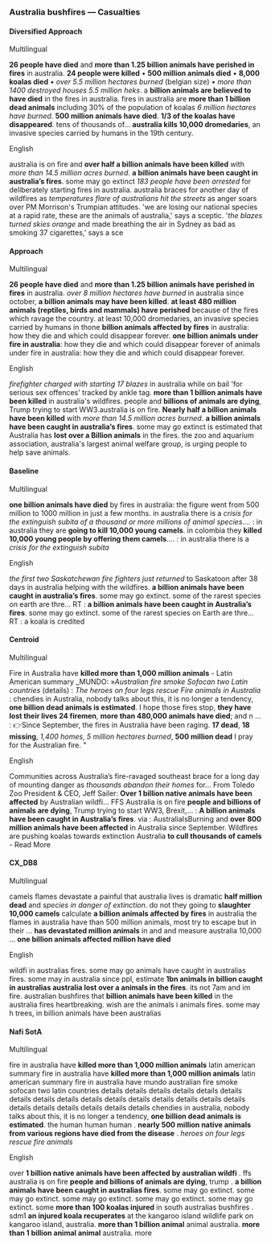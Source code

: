### Australia bushfires — Casualties


#### Diversified Approach

Multilingual

**26 people have died** and **more than 1.25 billion animals have perished in fires** in australia. **24 people were killed** • **500 million animals died** • **8,000 koalas died** • *over 5.5 million hectares burned* (belgian size) • *more than 1400 destroyed houses* <unk> *5.5 million heks*. a **billion animals are believed to have died** in the fires in australia.
fires in australia are **more than 1 billion dead animals** including 30% of the population of koalas <unk>*6 million hectares have burned*. **500 million animals have died**. **1/3 of the koalas have disappeared**. tens of thousands of... **australia kills 10,000 dromedaries**, an invasive species carried by humans in the 19th century.

English

australia is on fire and **over half a billion animals have been killed** with *more than 14.5 million acres burned*. **a billion animals have been caught in australia’s fires**. some may go extinct *183 people have been arrested* for deliberately starting fires in australia.
australia braces for another day of wildfires as *temperatures flare of australians hit the streets* as anger soars over PM Morrison's Trumpian attitudes. 'we are losing our national species at a rapid rate, these are the animals of australia,' says a sceptic. '*the blazes turned skies orange* and made breathing the air in Sydney as bad as smoking 37 cigarettes,' says a sce


#### Approach

Multilingual

**26 people have died** and **more than 1.25 billion animals have perished in fires** in australia. *over 8 million hectares have burned* in australia since october, **a billion animals may have been killed**. **at least 480 million animals (reptiles, birds and mammals) have perished** because of the fires which ravage the country. at least 10,000 dromedaries, an invasive species carried by humans in thone **billion animals affected by fires** in australia: how they die and which could disappear forever. **one billion animals under fire in australia**: how they die and which could disappear forever of animals under fire in australia: how they die and which could disappear forever.

English

*firefighter charged with starting 17 blazes* in australia while on bail 'for serious sex offences' tracked by ankle tag. **more than 1 billion animals have been killed** in australia's wildfires. people and **billions of animals are dying**, Trump trying to start WW3.australia is on fire. **Nearly half a billion animals have been killed** with *more than 14.5 million acres burned*. **a billion animals have been caught in australia’s fires**. some may go extinct is estimated that Australia has **lost over a Billion animals** in the fires. the zoo and aquarium association, australia's largest animal welfare group, is urging people to help save animals.


#### Baseline

Multilingual

**one billion animals have died** by fires in australia: the figure went from 500 million to 1000 million in just a few months. in australia there is a *crisis for the extinguish subita of a thousand or more millions of animal species*.... : in australia they are **going to kill 10,000 young camels**. in colombia they **killed 10,000 young people by offering them camels**.... : in australia there is a *crisis for the extinguish subita*

English

*the first two Saskatchewan fire fighters just returned* to Saskatoon after 38 days in australia helping with the wildfires. **a billion animals have been caught in australia’s fires**. some may go extinct. some of the rarest species on earth are thre... RT : **a billion animals have been caught in Australia’s fires**. some may go extinct. some of the rarest species on Earth are thre... RT : a koala is credited


#### Centroid

Multilingual

Fire in Australia have **killed more than 1,000 million animals** - Latin American summary   _MUNDO: »*Australian fire smoke Sofocan two Latin countries* (details)   : *The heroes on four legs rescue Fire animals in Australia*  : chendies in Australia, nobody talks about this, it is no longer a tendency, **one billion dead animals is estimated**.
I hope those fires stop, **they have lost their lives 24 firemen**, **more than 480,000 animals have died**; and n ...
: 👉Since September, the fires in Australia have been raging.
**17 dead**, **18 missing**, *1,400 homes*, *5 million hectares burned*, **500 million dead**  I pray for the Australian fire. "

English

Communities across Australia’s fire-ravaged southeast brace for a long day of mounting danger as *thousands abandon their homes* for… From Toledo Zoo President &amp; CEO, Jeff Sailer: **Over 1 billion native animals have been affected** by Australian wildfi…   FFS Australia is on fire **people and billions of animals are dying**, Trump trying to start WW3, Brexit,…   : **A billion animals have been caught in Australia’s fires**.
via   : AustraliaIsBurning and **over 800 million animals have been affected** in Australia since September.
Wildfires are pushing koalas towards extinction​  Australia **to cull thousands of camels** - Read More


#### CX\_DB8

Multilingual

camels flames devastate a painful that australia lives is dramatic **half million dead** and *species in danger of extinction*. do not they going to **slaughter 10,000 camels** calculate **a billion animals affected by fires** in australia the flames in australia have than 500 million animals, most try to escape but in their ... **has devastated million animals** in and and measure australia 10,000 ... **one billion animals affected million have died**

English

wildfi in australias fires. some may go animals have caught in australias fires. some may in australia since ppl, estimate **1bn animals in billion caught in australias australia lost over a animals in the fires**. its not 7am and im fire. australian bushfires that **billion animals have been killed** in the australia fires heartbreaking. wish are the animals i animals fires. some may h trees, in billion animals have been australias


#### Nafi SotA

Multilingual

fire in australia have **killed more than 1,000 million animals** latin american summary fire in australia have **killed more than 1,000 million animals** latin american summary fire in australia have
mundo australian fire smoke sofocan two latin countries details details details details details details details details details details details details details details details details details details details details details details
chendies in australia, nobody talks about this, it is no longer a tendency, **one billion dead animals is estimated**. the human human human .
**nearly 500 million native animals from various regions have died from the disease** .
*heroes on four legs rescue fire animals*


English

over **1 billion native animals have been affected by australian wildfi** .
ffs australia is on fire **people and billions of animals are dying**, trump .
**a billion animals have been caught in australias fires**. some may go extinct. some may go extinct. some may go extinct. some may go extinct. some may go extinct. some
**more than 100 koalas injured** in south australias bushfires .
sdm1 **an injured koala recuperates** at the kangaroo island wildlife park on kangaroo island, australia. **more than 1 billion animal** animal australia. **more than 1 billion animal animal** australia. more
